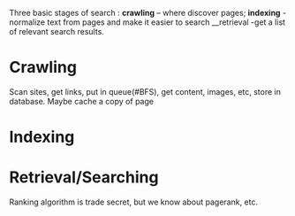 Three basic stages of search : 
__crawling__ – where  discover pages; 
__indexing__ - normalize text from pages and make it easier to search
__retrieval -get a list of relevant search results.

# Crawling

Scan sites, get links, put in queue(#BFS), get content, images, etc, store in database. 
Maybe cache a copy of page


# Indexing

# Retrieval/Searching

 Ranking algorithm is trade secret, but we know about pagerank, etc.